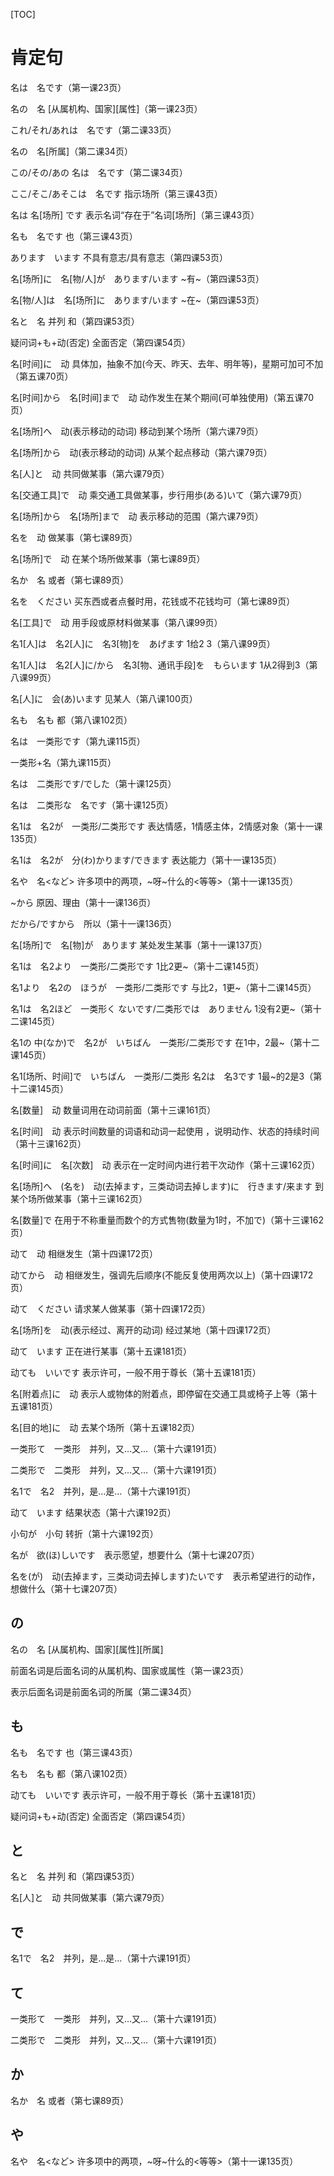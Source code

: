 [TOC]

# 肯定句

名は　名です（第一课23页）

名の　名 [从属机构、国家][属性]（第一课23页）

これ/それ/あれは　名です（第二课33页）

名の　名[所属]（第二课34页）

この/その/あの 名は　名です（第二课34页）

ここ/そこ/あそこは　名です    指示场所（第三课43页）

名は 名[场所] です    表示名词“存在于”名词[场所]（第三课43页）

名も　名です    也（第三课43页）

あります　います    不具有意志/具有意志（第四课53页）

名[场所]に　名[物/人]が　あります/います    ~有~（第四课53页）

名[物/人]は　名[场所]に　あります/います    ~在~（第四课53页）

名と　名    并列 和（第四课53页）

疑问词+も+动(否定)    全面否定（第四课54页）

名[时间]に　动    具体加，抽象不加(今天、昨天、去年、明年等)，星期可加可不加（第五课70页）

名[时间]から　名[时间]まで　动    动作发生在某个期间(可单独使用)（第五课70页）

名[场所]へ　动(表示移动的动词)    移动到某个场所（第六课79页）

名[场所]から　动(表示移动的动词)    从某个起点移动（第六课79页）

名[人]と　动    共同做某事（第六课79页）

名[交通工具]で　动    乘交通工具做某事，步行用歩(ある)いて（第六课79页）

名[场所]から　名[场所]まで　动    表示移动的范围（第六课79页）

名を　动    做某事（第七课89页）

名[场所]で　动    在某个场所做某事（第七课89页）

名か　名    或者（第七课89页）

名を　ください    买东西或者点餐时用，花钱或不花钱均可（第七课89页）

名[工具]で　动    用手段或原材料做某事（第八课99页）

名1[人]は　名2[人]に　名3[物]を　あげます    1给2 3（第八课99页）

名1[人]は　名2[人]に/から　名3[物、通讯手段]を　もらいます    1从2得到3（第八课99页）

名[人]に　会(あ)います    见某人（第八课100页）

名も　名も    都（第八课102页）

名は　一类形です（第九课115页）

一类形+名（第九课115页）

名は　二类形です/でした（第十课125页）

名は　二类形な　名です（第十课125页）

名1は　名2が　一类形/二类形です    表达情感，1情感主体，2情感对象（第十一课135页）

名1は　名2が　分(わ)かります/できます   表达能力（第十一课135页）

名や　名<など>    许多项中的两项，~呀~什么的<等等>（第十一课135页）

~から    原因、理由（第十一课136页）

だから/ですから　所以（第十一课136页）

名[场所]で　名[物]が　あります    某处发生某事（第十一课137页）

名1は　名2より　一类形/二类形です    1比2更~（第十二课145页）

名1より　名2の　ほうが　一类形/二类形です    与比2，1更~（第十二课145页）

名1は　名2ほど　一类形く ないです/二类形では　ありません    1没有2更~（第十二课145页）

名1の 中(なか)で　名2が　いちばん　一类形/二类形です    在1中，2最~（第十二课145页）

名1[场所、时间]で　いちばん　一类形/二类形 名2は　名3です    1最~的2是3（第十二课145页）

名[数量]　动    数量词用在动词前面（第十三课161页）

名[时间]　动    表示时间数量的词语和动词一起使用 ，说明动作、状态的持续时间（第十三课162页）

名[时间]に　名[次数]　动    表示在一定时间内进行若干次动作（第十三课162页）

名[场所]へ　(名を)　动(去掉ます，三类动词去掉します)に　行きます/来ます    到某个场所做某事（第十三课162页）

名[数量]で    在用于不称重量而数个的方式售物(数量为1时，不加で)（第十三课162页）

动て　动    相继发生（第十四课172页）

动てから　动    相继发生，强调先后顺序(不能反复使用两次以上)（第十四课172页）

动て　ください    请求某人做某事（第十四课172页）

名[场所]を　动(表示经过、离开的动词)   经过某地（第十四课172页）

动て　います    正在进行某事（第十五课181页）

动ても　いいです    表示许可，一般不用于尊长（第十五课181页）

名[附着点]に　动    表示人或物体的附着点，即停留在交通工具或椅子上等（第十五课181页）

名[目的地]に　动    去某个场所（第十五课182页）

一类形て　一类形　并列，又…又…（第十六课191页）

二类形で　二类形　并列，又…又…（第十六课191页）

名1で　名2　并列，是…是…（第十六课191页）

动て　います    结果状态（第十六课192页）

小句が　小句    转折（第十六课192页）

名が　欲(ほ)しいです　表示愿望，想要什么（第十七课207页）

名を(が)　动(去掉ます，三类动词去掉します)たいです　表示希望进行的动作，想做什么（第十七课207页）

## の

名の　名 [从属机构、国家][属性][所属]

前面名词是后面名词的从属机构、国家或属性（第一课23页）

表示后面名词是前面名词的所属（第二课34页）


## も

名も　名です    也（第三课43页）

名も　名も    都（第八课102页）

动ても　いいです    表示许可，一般不用于尊长（第十五课181页）

疑问词+も+动(否定)    全面否定（第四课54页）

## と

名と　名    并列 和（第四课53页）

名[人]と　动    共同做某事（第六课79页）

## で

名1で　名2　并列，是…是…（第十六课191页）

## て

一类形て　一类形　并列，又…又…（第十六课191页）

二类形で　二类形　并列，又…又…（第十六课191页）

## か
名か　名    或者（第七课89页）


## や
名や　名<など>    许多项中的两项，~呀~什么的<等等>（第十一课135页）

